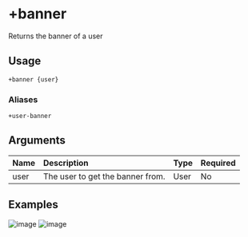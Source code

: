 # +banner
Returns the banner of a user

## Usage
```
+banner {user}
```

### Aliases
```
+user-banner
```

## Arguments
Name | Description | Type | Required
:-- | :-- | :-- | :--
user | The user to get the banner from. | User | No

## Examples
![image](https://tawk.link/60e18ecd649e0a0a5cca7167/kb/attachments/T2w6qroN-Z.jpg)
![image](https://tawk.link/60e18ecd649e0a0a5cca7167/kb/attachments/Z4y1v4vwrX.jpg)
